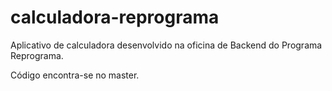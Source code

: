 # calculadora-reprograma

Aplicativo de calculadora desenvolvido na oficina de Backend do Programa Reprograma.

Código encontra-se no master.
